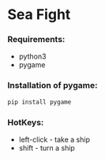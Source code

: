 # Sea Fight

### Requirements:
* python3
* pygame

### Installation of pygame:
```bash
pip install pygame
```
### HotKeys:
* left-click - take a ship
* shift - turn a ship
